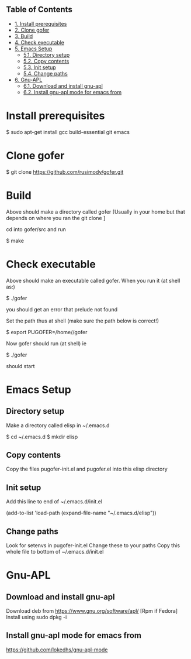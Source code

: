 <div id="table-of-contents">
<h2>Table of Contents</h2>
<div id="text-table-of-contents">
<ul>
<li><a href="#sec-1">1. Install prerequisites</a></li>
<li><a href="#sec-2">2. Clone gofer</a></li>
<li><a href="#sec-3">3. Build</a></li>
<li><a href="#sec-4">4. Check executable</a></li>
<li><a href="#sec-5">5. Emacs Setup</a>
<ul>
<li><a href="#sec-5-1">5.1. Directory setup</a></li>
<li><a href="#sec-5-2">5.2. Copy contents</a></li>
<li><a href="#sec-5-3">5.3. Init setup</a></li>
<li><a href="#sec-5-4">5.4. Change paths</a></li>
</ul>
</li>
<li><a href="#sec-6">6. Gnu-APL</a>
<ul>
<li><a href="#sec-6-1">6.1. Download and install gnu-apl</a></li>
<li><a href="#sec-6-2">6.2. Install gnu-apl mode for emacs from</a></li>
</ul>
</li>
</ul>
</div>
</div>

# Install prerequisites<a id="sec-1" name="sec-1"></a>

$ sudo apt-get install gcc build-essential git emacs

# Clone gofer<a id="sec-2" name="sec-2"></a>

$ git clone <https://github.com/rusimody/gofer.git>

# Build<a id="sec-3" name="sec-3"></a>

Above should make a directory called gofer [Usually in your home but that depends on where you ran the git clone ]

cd into gofer/src and run

$ make

# Check executable<a id="sec-4" name="sec-4"></a>

Above should make an executable called gofer. When you run it (at shell as:)

$ ./gofer

you should get an error that prelude not found

Set the path thus at shell (make sure the path below is correct!)

$ export PUGOFER=/home/<yourname>/gofer

Now gofer should run (at shell) ie

$ ./gofer

should start

# Emacs Setup<a id="sec-5" name="sec-5"></a>

## Directory setup<a id="sec-5-1" name="sec-5-1"></a>

Make a directory called elisp in ~/.emacs.d

$ cd ~/.emacs.d
$ mkdir elisp

## Copy contents<a id="sec-5-2" name="sec-5-2"></a>

Copy the files pugofer-init.el and pugofer.el into this elisp directory

## Init setup<a id="sec-5-3" name="sec-5-3"></a>

Add this line to end of ~/.emacs.d/init.el

(add-to-list 'load-path (expand-file-name "~/.emacs.d/elisp"))

## Change paths<a id="sec-5-4" name="sec-5-4"></a>

Look for setenvs in pugofer-init.el
Change these to your paths
Copy this whole file to bottom of ~/.emacs.d/init.el

# Gnu-APL<a id="sec-6" name="sec-6"></a>

## Download and install gnu-apl<a id="sec-6-1" name="sec-6-1"></a>

Download deb from <https://www.gnu.org/software/apl/>  [Rpm if Fedora]
Install using sudo dpkg -i <filename>

## Install gnu-apl mode for emacs from<a id="sec-6-2" name="sec-6-2"></a>

<https://github.com/lokedhs/gnu-apl-mode>